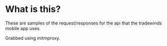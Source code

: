 # What is this?

These are samples of the request/responses for the api that the
tradewinds mobile app uses.

Grabbed using mitmproxy.